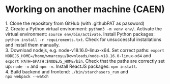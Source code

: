 <h1>Working on another machine (CAEN)</h1>
1. Clone the repository from GitHub (with .githubPAT as password) <br />
2. Create a Python virtual environment: <code>python3 -m venv env/</code>.
Activate the virtual environment: <code>source env/bin/activate</code>.
Install Python packages: <code>python install -r requirements.txt</code>. 
Check for unsuccessful installations and install them manually. <br />
3. Download nodejs, e.g. node-v18.16.0-linux-x64. Set correct paths:
<code>export NODEJS_HOME=/home/wmarcoyu/Downloads/node-v18.16.0-linux-x64</code>
and <code>export PATH=$PATH:$NODEJS_HOME/bin</code>. Check that the paths 
are correctly set up: <code>node -v</code> and <code>npm -v</code>. Install
ReactJS packages: <code>npm install</code>. <br />
4. Build backend and frontend: <code>./bin/starchasers_run</code> and <code>
npx webpack --watch</code>